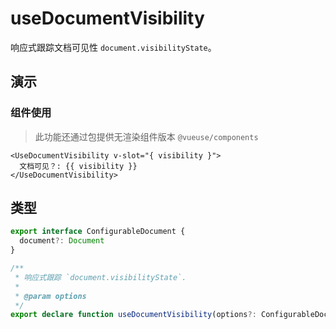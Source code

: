 # useDocumentVisibility

响应式跟踪文档可见性 `document.visibilityState`。

## 演示

<demo src="./demo.vue" title="useDocumentVisibility" desc="响应式跟踪文档可见性"></demo>

### 组件使用

> 此功能还通过包提供无渲染组件版本 `@vueuse/components`

```vue
<UseDocumentVisibility v-slot="{ visibility }">
  文档可见？: {{ visibility }}
</UseDocumentVisibility>
```

## 类型

```ts
export interface ConfigurableDocument {
  document?: Document
}

/**
 * 响应式跟踪 `document.visibilityState`.
 *
 * @param options
 */
export declare function useDocumentVisibility(options?: ConfigurableDocument): Ref<DocumentVisibilityState>
```
